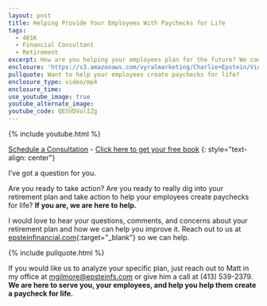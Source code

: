 ```yaml
---
layout: post
title: Helping Provide Your Employees With Paychecks for Life
tags:
  - 401K
  - Financial Consultant
  - Retirement
excerpt: How are you helping your employees plan for the future? We can help you answer this question.
enclosure: 'https://s3.amazonaws.com/vyralmarketing/Charlie+Epstein/Videos/2017+Videos/Helping+Provide+Your+Employees+With+Paychecks+for+Life+-+The+401K+Coach.mp4'
pullquote: Want to help your employees create paychecks for life?
enclosure_type: video/mp4
enclosure_time:
use_youtube_image: true
youtube_alternate_image:
youtube_code: QESVDVolIZg
---
```



{% include youtube.html %}

[Schedule a Consultation](https://secure.scheduleonce.com/Consultation-EpsteinFinancial) - [Click here to get your free book](https://www.epsteinfinancial.com/free-book-offer.html)
{: style="text-align: center"}

I’ve got a question for you.&nbsp;

Are you ready to take action? Are you ready to really dig into your retirement plan and take action to help your employees create paychecks for life? **If you are, we are here to help.**

I would love to hear your questions, comments, and concerns about your retirement plan and how we can help you improve it. Reach out to us at [epsteinfinancial.com](epsteinfinancial.com){:target="_blank"} so we can help.&nbsp;

{% include pullquote.html %}

If you would like us to analyze your specific plan, just reach out to Matt in my office at [mgilmore@epsteinfs.com](javascript:void(location.href='mailto:'+String.fromCharCode(109,103,105,108,109,111,114,101,64,101,112,115,116,101,105,110,102,115,46,99,111,109))) or give him a call at (413) 539-2379. **We are here to serve you, your employees, and help you help them create a paycheck for life.**
